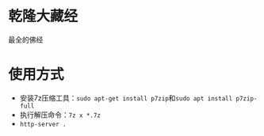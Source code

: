 # 乾隆大藏经
最全的佛经

# 使用方式
* 安装7z压缩工具：`sudo apt-get install p7zip`和`sudo apt install p7zip-full`
* 执行解压命令：`7z x *.7z`
* `http-server .`